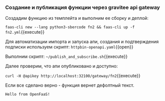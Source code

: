 ###  Создание и публикация функции через gravitee api gateway
Cоздадим функцию из темплейта и выполним ее сборку и деплой:

`faas-cli new --lang python3-sbercode fn2 && faas-cli up -f fn2.yml`{{execute}}

Для автоматизации импорта и запуска апи, создания и подтверждения подписки используем скрипт:
`httpbin-openapi.yaml`{{open}}

Выполним скрипт:
`~/publish_and_subscribe.sh`{{execute}}

Далее проверим, что апи опубликовано и доступно:

`curl -H @apikey http://localhost:32100/gateway/fn2`{{execute}}

Если все сделано верно - функция вернет дефолтный текст.
```
Hello from OpenFaaS!
```